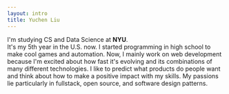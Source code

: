 ```yaml
---
layout: intro
title: Yuchen Liu
---
```


I'm studying CS and Data Science at <b>NYU</b>. 
<br/>
It's my 5th year in the U.S. now. I started programming in high school to make cool games and automation.
Now, I mainly work on web development because I'm excited about how fast it's evolving and its combinations of many different technologies.
I like to predict what products do people want and think about how to make a positive impact with my skills.
My passions lie particularly in fullstack, open source, and software design patterns. 
<br/>
